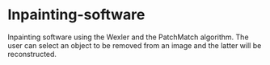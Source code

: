 # Inpainting-software
Inpainting software using the Wexler and the PatchMatch algorithm.
The user can select an object to be removed from an image and the latter will be reconstructed.
